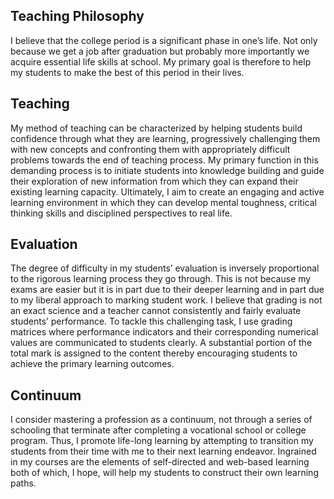 
## Teaching Philosophy
I believe that the college period is a significant phase in one’s life. Not only because we get a job after graduation but probably more importantly we acquire essential life skills at school. My primary goal is therefore to help my students to make the best of this period in their lives.

## Teaching
My method of teaching can be characterized by helping students build confidence through what they are learning, progressively challenging them with new concepts and confronting them with appropriately difficult problems towards the end of teaching process. My primary function in this demanding process is to initiate students into knowledge building and guide their exploration of new information from which they can expand their existing learning capacity. Ultimately, I aim to create an engaging and active learning environment in which they can develop mental toughness, critical thinking skills and disciplined perspectives to real life.

## Evaluation
The degree of difficulty in my students’ evaluation is inversely proportional to the rigorous learning process they go through. This is not because my exams are easier but it is in part due to their deeper learning and in part due to my liberal approach to marking student work. I believe that grading is not an exact science and a teacher cannot consistently and fairly evaluate students’ performance. To tackle this challenging task, I use grading matrices where performance indicators and their corresponding numerical values are communicated to students clearly. A substantial portion of the total mark is assigned to the content thereby encouraging students to achieve the primary learning outcomes.

## Continuum
I consider mastering a profession as a continuum, not through a series of schooling that terminate after completing a vocational school or college program. Thus, I promote life-long learning by attempting to transition my students from their time with me to their next learning endeavor. Ingrained in my courses are the elements of self-directed and web-based learning both of which, I hope, will help my students to construct their own learning paths. 